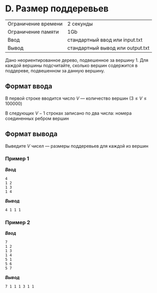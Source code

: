 # D. Размер поддеревьев

|                   |                                |
|-------------------|--------------------------------|
|Ограничение времени|2 секунды                       |
|Ограничение памяти |1Gb                             |
|Ввод               |стандартный ввод или input.txt  |
|Вывод              |стандартный вывод или output.txt|

Дано неориентированное дерево, подвешенное за вершину 1. Для каждой вершины подсчитайте, сколько вершин содержится в поддереве, подвешенном за данную вершину.

## Формат ввода

В первой строке вводится число $V$ — количество вершин ($3 ≤ V ≤ 100000$)

В следующих $V-1$ строках записано по два числа: номера соединенных ребром вершин

## Формат вывода

Выведите $V$ чисел — размеры поддеревьев для каждой из вершин

### Пример 1

***Ввод***

```text
4
1 2
1 3
1 4
```

***Вывод***

```text
4 1 1 1
```

### Пример 2

***Ввод***

```text
7
1 2
1 3
1 4
5 1
5 6
5 7
```

***Вывод***

```text
7 1 1 1 3 1 1
```
